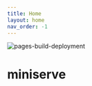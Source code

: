 ```yaml
---
title: Home
layout: home
nav_order: -1
---
```


![pages-build-deployment](https://github.com/PlayerG9/miniserve/actions/workflows/pages/pages-build-deployment/badge.svg)

# miniserve
